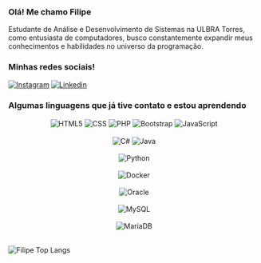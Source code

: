 ### Olá! Me chamo Filipe

Estudante de Análise e Desenvolvimento de Sistemas na ULBRA Torres, como entusiasta de computadores, busco constantemente expandir meus conhecimentos e habilidades no universo da programação.

### Minhas redes sociais!

[![Instagram](https://img.shields.io/badge/Instagram-E4405F?style=for-the-badge&logo=instagram&logoColor=white)](https://Instagram.com/filipe_magnuss)
[![Linkedin](https://img.shields.io/badge/LinkedIn-0077B5?style=for-the-badge&logo=linkedin&logoColor=white)](https://www.linkedin.com/in/filipe-hahn-magnus-9bb9771b0/)

### Algumas linguagens que já tive contato e estou aprendendo

<div style="text-align: center;">
        <img align="center" alt="HTML5" src="https://img.shields.io/badge/HTML5-E34F26?style=for-the-badge&logo=html5&logoColor=white"/>
        <img align="center" alt="CSS" src="https://img.shields.io/badge/CSS-239120?&style=for-the-badge&logo=css3&logoColor=white"/>
        <img align="center" alt="PHP" src="https://img.shields.io/badge/PHP-777BB4?style=for-the-badge&logo=php&logoColor=white"/>
        <img align="center" alt="Bootstrap" src="https://img.shields.io/badge/Bootstrap-563D7C?style=for-the-badge&logo=bootstrap&logoColor=white"/>
        <img align="center" alt="JavaScript" src="https://img.shields.io/badge/JavaScript-323330?style=for-the-badge&logo=javascript&logoColor=F7DF1E"/>
        <br>
        <br>
        <img align="center" alt="C#" src="https://img.shields.io/badge/C%23-239120?style=for-the-badge&logo=c-sharp&logoColor=white"/>
        <img align="center" alt="Java" src="https://img.shields.io/badge/Java-ED8B00?style=for-the-badge&logo=openjdk&logoColor=white"/>
        <br>
        <br>
        <img align="center" alt="Python" src="https://img.shields.io/badge/Python-14354C?style=for-the-badge&logo=python&logoColor=white"/>
        <br>
        <br>
        <img align="center" alt="Docker" src="https://camo.githubusercontent.com/d7a25fafd0829b3c61a4e2c91d5a0e6cb0ad9acc8332464f43fa961f7ff39517/68747470733a2f2f696d672e736869656c64732e696f2f62616467652f646f636b65722532302d2532333064623765642e7376673f267374796c653d666f722d7468652d6261646765266c6f676f3d646f636b6572266c6f676f436f6c6f723d7768697465"/>
        <br>
        <br>
        <img align="center" alt="Oracle" src="https://img.shields.io/badge/Oracle-F80000?style=for-the-badge&logo=oracle&logoColor=black"/>
        <br>
        <br>
        <img align="center" alt="MySQL" src="https://img.shields.io/badge/MySQL-00000F?style=for-the-badge&logo=mysql&logoColor=white"/>
        <br>
        <br>
        <img align="center" alt="MariaDB" src="https://img.shields.io/badge/MariaDB-003545?style=for-the-badge&logo=mariadb&logoColor=white"/>
</div>

<br/>

![Filipe Top Langs](https://github-readme-stats.vercel.app/api/top-langs/?username=filipemagnuss&layout=compact)
